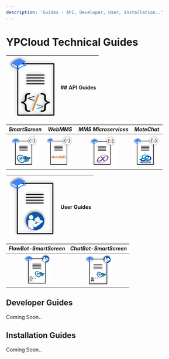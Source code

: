 ```yaml
---
description: 'Guides - API, Developer, User, Installation..'
---
```

# YPCloud Technical Guides

| ![](.gitbook/assets/gb_api_g128x164.png) | ## API Guides |
| ---: | :--- |


| _SmartScreen_ | _WebMMS_ | _MMS Microservices_ | _MoteChat_ |
| :---: | :---: | :---: | :---: |
| [![](.gitbook/assets/ss_api_g73x88o.png)](https://gitbook.ypcloud.com/smartscreen-api-guide) | [![](.gitbook/assets/webmms_api_g73x88.png)](https://gitbook.ypcloud.com/webmms-api-guide) | [![](.gitbook/assets/mms_api_g73x88.png)](https://gitbook.ypcloud.com/mms-microservices-api-guide) | [![](.gitbook/assets/mc_api_g73x88.png)](https://gitbook.ypcloud.com/motechat-api-guide) |

 

| ![](.gitbook/assets/gb_user_man_128x163.png) | **User Guides** |
| ---: | :--- |


| _FlowBot-SmartScreen_ | _ChatBot-SmartScreen_ |
| :---: | :---: |
| [![](.gitbook/assets/fb_ss_usr_man75x83.png)](https://gitbook.ypcloud.com/flowbot-for-smartscreen) | [![](.gitbook/assets/cb_ss_usr_man75x84.png)](https://gitbook.ypcloud.com/chatbot-for-smartscreen) |

## Developer Guides

Coming Soon..

## Installation Guides

Coming Soon..


